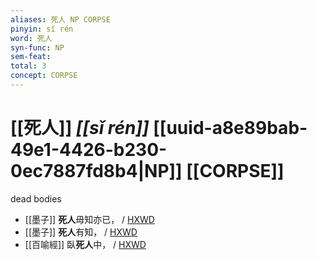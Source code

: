 ```yaml
---
aliases: 死人 NP CORPSE
pinyin: sǐ rén
word: 死人
syn-func: NP
sem-feat: 
total: 3
concept: CORPSE 
---
```

# [[死人]] *[[sǐ rén]]*  [[uuid-a8e89bab-49e1-4426-b230-0ec7887fd8b4|NP]] [[CORPSE]]
dead bodies
 - [[墨子]] **死人**毋知亦已，
                     / [HXWD](https://hxwd.org/textview.html?location=CH1a0938_CHANT_008-6a.6)
 - [[墨子]] **死人**有知，
                     / [HXWD](https://hxwd.org/textview.html?location=CH1a0938_CHANT_008-6a.7)
 - [[百喻經]] 臥**死人**中， / [HXWD](https://hxwd.org/textview.html?location=KR6b0066_T_004-0554b.78)